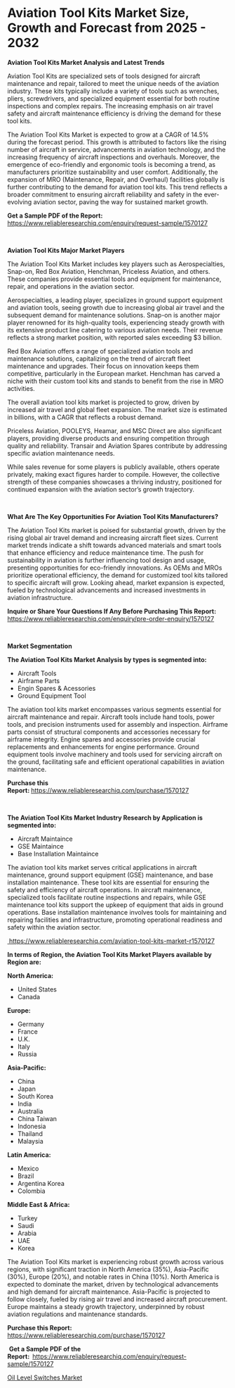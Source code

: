 <p><h1>Aviation Tool Kits Market Size, Growth and Forecast from 2025 - 2032</h1></p><p><strong>Aviation Tool Kits Market Analysis and Latest Trends</strong></p>
<p><p>Aviation Tool Kits are specialized sets of tools designed for aircraft maintenance and repair, tailored to meet the unique needs of the aviation industry. These kits typically include a variety of tools such as wrenches, pliers, screwdrivers, and specialized equipment essential for both routine inspections and complex repairs. The increasing emphasis on air travel safety and aircraft maintenance efficiency is driving the demand for these tool kits.</p><p>The Aviation Tool Kits Market is expected to grow at a CAGR of 14.5% during the forecast period. This growth is attributed to factors like the rising number of aircraft in service, advancements in aviation technology, and the increasing frequency of aircraft inspections and overhauls. Moreover, the emergence of eco-friendly and ergonomic tools is becoming a trend, as manufacturers prioritize sustainability and user comfort. Additionally, the expansion of MRO (Maintenance, Repair, and Overhaul) facilities globally is further contributing to the demand for aviation tool kits. This trend reflects a broader commitment to ensuring aircraft reliability and safety in the ever-evolving aviation sector, paving the way for sustained market growth.</p></p>
<p><strong>Get a Sample PDF of the Report:&nbsp;</strong> <a href="https://www.reliableresearchiq.com/enquiry/request-sample/1570127?utm_campaign=1876&utm_medium=2&utm_source=Github&utm_content=ia&utm_term=18022025&utm_id=aviation-tool-kits">https://www.reliableresearchiq.com/enquiry/request-sample/1570127</a></p>
<p>&nbsp;</p>
<p><strong>Aviation Tool Kits Major Market Players</strong></p>
<p><p>The Aviation Tool Kits Market includes key players such as Aerospecialties, Snap-on, Red Box Aviation, Henchman, Priceless Aviation, and others. These companies provide essential tools and equipment for maintenance, repair, and operations in the aviation sector. </p><p>Aerospecialties, a leading player, specializes in ground support equipment and aviation tools, seeing growth due to increasing global air travel and the subsequent demand for maintenance solutions. Snap-on is another major player renowned for its high-quality tools, experiencing steady growth with its extensive product line catering to various aviation needs. Their revenue reflects a strong market position, with reported sales exceeding $3 billion.</p><p>Red Box Aviation offers a range of specialized aviation tools and maintenance solutions, capitalizing on the trend of aircraft fleet maintenance and upgrades. Their focus on innovation keeps them competitive, particularly in the European market. Henchman has carved a niche with their custom tool kits and stands to benefit from the rise in MRO activities.</p><p>The overall aviation tool kits market is projected to grow, driven by increased air travel and global fleet expansion. The market size is estimated in billions, with a CAGR that reflects a robust demand.</p><p>Priceless Aviation, POOLEYS, Heamar, and MSC Direct are also significant players, providing diverse products and ensuring competition through quality and reliability. Transair and Aviation Spares contribute by addressing specific aviation maintenance needs.</p><p>While sales revenue for some players is publicly available, others operate privately, making exact figures harder to compile. However, the collective strength of these companies showcases a thriving industry, positioned for continued expansion with the aviation sector’s growth trajectory.</p></p>
<p>&nbsp;</p>
<p><strong>What Are The Key Opportunities For Aviation Tool Kits Manufacturers?</strong></p>
<p><p>The Aviation Tool Kits market is poised for substantial growth, driven by the rising global air travel demand and increasing aircraft fleet sizes. Current market trends indicate a shift towards advanced materials and smart tools that enhance efficiency and reduce maintenance time. The push for sustainability in aviation is further influencing tool design and usage, presenting opportunities for eco-friendly innovations. As OEMs and MROs prioritize operational efficiency, the demand for customized tool kits tailored to specific aircraft will grow. Looking ahead, market expansion is expected, fueled by technological advancements and increased investments in aviation infrastructure.</p></p>
<p><strong>Inquire or Share Your Questions If Any Before Purchasing This Report:</strong> <a href="https://www.reliableresearchiq.com/enquiry/pre-order-enquiry/1570127?utm_campaign=1876&utm_medium=2&utm_source=Github&utm_content=ia&utm_term=18022025&utm_id=aviation-tool-kits">https://www.reliableresearchiq.com/enquiry/pre-order-enquiry/1570127</a></p>
<p>&nbsp;</p>
<p><strong>Market Segmentation</strong></p>
<p><strong>The Aviation Tool Kits Market Analysis by types is segmented into:</strong></p>
<p><ul><li>Aircraft Tools</li><li>Airframe Parts</li><li>Engin Spares & Acessories</li><li>Ground Equipment Tool</li></ul></p>
<p><p>The aviation tool kits market encompasses various segments essential for aircraft maintenance and repair. Aircraft tools include hand tools, power tools, and precision instruments used for assembly and inspection. Airframe parts consist of structural components and accessories necessary for airframe integrity. Engine spares and accessories provide crucial replacements and enhancements for engine performance. Ground equipment tools involve machinery and tools used for servicing aircraft on the ground, facilitating safe and efficient operational capabilities in aviation maintenance.</p></p>
<p><strong>Purchase this Report:&nbsp;</strong><a href="https://www.reliableresearchiq.com/purchase/1570127?utm_campaign=1876&utm_medium=2&utm_source=Github&utm_content=ia&utm_term=18022025&utm_id=aviation-tool-kits">https://www.reliableresearchiq.com/purchase/1570127</a></p>
<p>&nbsp;</p>
<p><strong>The Aviation Tool Kits Market Industry Research by Application is segmented into:</strong></p>
<p><ul><li>Aircraft Maintaince</li><li>GSE Maintaince</li><li>Base Installation Maintaince</li></ul></p>
<p><p>The aviation tool kits market serves critical applications in aircraft maintenance, ground support equipment (GSE) maintenance, and base installation maintenance. These tool kits are essential for ensuring the safety and efficiency of aircraft operations. In aircraft maintenance, specialized tools facilitate routine inspections and repairs, while GSE maintenance tool kits support the upkeep of equipment that aids in ground operations. Base installation maintenance involves tools for maintaining and repairing facilities and infrastructure, promoting operational readiness and safety within the aviation sector.</p></p>
<p><a href="https://www.reliableresearchiq.com/aviation-tool-kits-market-r1570127?utm_campaign=1876&utm_medium=2&utm_source=Github&utm_content=ia&utm_term=18022025&utm_id=aviation-tool-kits">&nbsp;https://www.reliableresearchiq.com/aviation-tool-kits-market-r1570127</a></p>
<p><strong>In terms of Region, the Aviation Tool Kits Market Players available by Region are:</strong></p>
<p>
    <p> <strong> North America: </strong>
        <ul>
            <li>United States</li>
            <li>Canada</li>
        </ul>
        </p> 
    <p> <strong> Europe: </strong>
        <ul>
            <li>Germany</li>
            <li>France</li>
            <li>U.K.</li>
            <li>Italy</li>
            <li>Russia</li>
        </ul>
        </p> 
    <p> <strong> Asia-Pacific: </strong>
        <ul>
            <li>China</li>
            <li>Japan</li>
            <li>South Korea</li>
            <li>India</li>
            <li>Australia</li>
            <li>China Taiwan</li>
            <li>Indonesia</li>
            <li>Thailand</li>
            <li>Malaysia</li>
        </ul>
        </p> 
    <p> <strong> Latin America: </strong>
        <ul>
            <li>Mexico</li>
            <li>Brazil</li>
            <li>Argentina Korea</li>
            <li>Colombia</li>
        </ul>
        </p> 
    <p> <strong> Middle East & Africa: </strong>
        <ul>
            <li>Turkey</li>
            <li>Saudi</li>
            <li>Arabia</li>
            <li>UAE</li>
            <li>Korea</li>
        </ul>
    </p>
    </p>
<p><p>The Aviation Tool Kits market is experiencing robust growth across various regions, with significant traction in North America (35%), Asia-Pacific (30%), Europe (20%), and notable rates in China (10%). North America is expected to dominate the market, driven by technological advancements and high demand for aircraft maintenance. Asia-Pacific is projected to follow closely, fueled by rising air travel and increased aircraft procurement. Europe maintains a steady growth trajectory, underpinned by robust aviation regulations and maintenance standards.</p></p>
<p><strong>Purchase this Report: </strong><a href="https://www.reliableresearchiq.com/purchase/1570127?utm_campaign=1876&utm_medium=2&utm_source=Github&utm_content=ia&utm_term=18022025&utm_id=aviation-tool-kits">https://www.reliableresearchiq.com/purchase/1570127</a></p>
<p>&nbsp;<strong>Get a Sample PDF of the Report:&nbsp;&nbsp;</strong><a href="https://www.reliableresearchiq.com/enquiry/request-sample/1570127?utm_campaign=1876&utm_medium=2&utm_source=Github&utm_content=ia&utm_term=18022025&utm_id=aviation-tool-kits">https://www.reliableresearchiq.com/enquiry/request-sample/1570127</a></p>
<p><strong></strong></p>
<p><p><a href="https://github.com/cobinaydin13/Market-Research-Report-List-1/blob/main/oil-level-switches-market.md?utm_campaign=1876&utm_medium=2&utm_source=Github&utm_content=ia&utm_term=18022025&utm_id=aviation-tool-kits">Oil Level Switches Market</a></p></p>